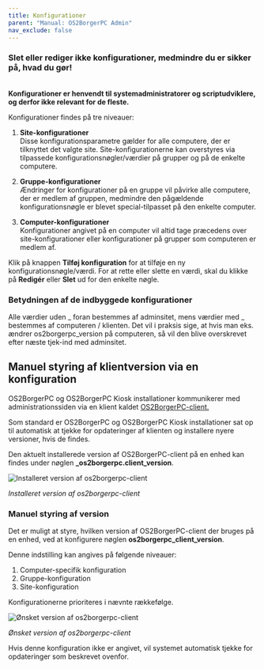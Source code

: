 ```yaml
---
title: Konfigurationer
parent: "Manual: OS2BorgerPC Admin"
nav_exclude: false
---
```



### Slet eller rediger ikke konfigurationer, medmindre du er sikker på, hvad du gør!
\
**Konfigurationer er henvendt til systemadministratorer og scriptudviklere, og derfor ikke relevant for de fleste.**


Konfigurationer findes på tre niveauer:

1. **Site-konfigurationer**\
Disse konfigurationsparametre gælder for alle computere, der er tilknyttet det valgte site.
Site-konfigurationerne kan overstyres via tilpassede konfigurationsnøgler/værdier på grupper og på de enkelte computere.

2. **Gruppe-konfigurationer**\
Ændringer for konfigurationer på en gruppe vil påvirke alle computere, der er medlem af gruppen, medmindre den pågældende konfigurationsnøgle er blevet special-tilpasset på den enkelte computer.

3. **Computer-konfigurationer**\
Konfigurationer angivet på en computer vil altid tage præcedens over site-konfigurationer eller konfigurationer på grupper som computeren er medlem af.

Klik på knappen **Tilføj konfiguration** for at tilføje en ny konfigurationsnøgle/værdi.
For at rette eller slette en værdi, skal du klikke på **Redigér** eller **Slet** ud for den enkelte nøgle.

### Betydningen af de indbyggede konfigurationer
Alle værdier uden _ foran bestemmes af adminsitet, mens værdier med _ bestemmes af computeren / klienten.
Det vil i praksis sige, at hvis man eks. ændrer os2borgerpc_version på computeren, så vil den blive overskrevet efter næste tjek-ind med adminsitet.

## Manuel styring af klientversion via en konfiguration

OS2BorgerPC og OS2BorgerPC Kiosk installationer kommunikerer med administrationssiden via en klient kaldet <a href="https://github.com/os2borgerpc/os2borgerpc-client" target="_blank" rel="noopener">OS2BorgerPC-client.</a>

Som standard er OS2BorgerPC og OS2BorgerPC Kiosk installationer sat op til automatisk at tjekke for opdateringer af klienten og installere nyere versioner, hvis de findes.

Den aktuelt installerede version af OS2BorgerPC-client på en enhed kan findes under nøglen **_os2borgerpc.client_version**.

![Installeret version af os2borgerpc-client](https://github.com/user-attachments/assets/34215b53-fbab-4de0-9644-bf2a4c49b772)

*Installeret version af os2borgerpc-client*


### Manuel styring af version
Det er muligt at styre, hvilken version af OS2BorgerPC-client der bruges på en enhed, ved at konfigurere nøglen **os2borgerpc_client_version**.

Denne indstilling kan angives på følgende niveauer:

1. Computer-specifik konfiguration
2. Gruppe-konfiguration
3. Site-konfiguration

Konfigurationerne prioriteres i nævnte rækkefølge.

![Ønsket version af os2borgerpc-client](https://github.com/user-attachments/assets/20dba683-19e7-4565-a46f-5f63d3431f2f)

*Ønsket version af os2borgerpc-client*

Hvis denne konfiguration ikke er angivet, vil systemet automatisk tjekke for opdateringer som beskrevet ovenfor.
